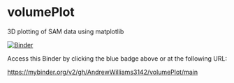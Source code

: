 # volumePlot
3D plotting of SAM data using matplotlib

[![Binder](https://mybinder.org/badge_logo.svg)](https://mybinder.org/v2/gh/AndrewWilliams3142/volumePlot/main) 

Access this Binder by clicking the blue badge above or at the following URL:

https://mybinder.org/v2/gh/AndrewWilliams3142/volumePlot/main
